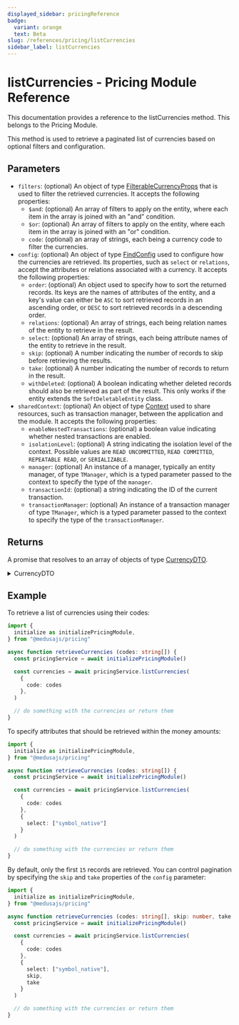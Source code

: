 ```yaml
---
displayed_sidebar: pricingReference
badge:
  variant: orange
  text: Beta
slug: /references/pricing/listCurrencies
sidebar_label: listCurrencies
---
```


# listCurrencies - Pricing Module Reference

This documentation provides a reference to the listCurrencies method. This belongs to the Pricing Module.

This method is used to retrieve a paginated list of currencies based on optional filters and configuration.

## Parameters

- `filters`: (optional) An object of type [FilterableCurrencyProps](../../interfaces/FilterableCurrencyProps.md) that is used to filter the retrieved currencies. It accepts the following properties:
	- `$and`: (optional) An array of filters to apply on the entity, where each item in the array is joined with an "and" condition.
	- `$or`: (optional) An array of filters to apply on the entity, where each item in the array is joined with an "or" condition.
	- `code`: (optional) an array of strings, each being a currency code to filter the currencies.
- `config`: (optional) An object of type [FindConfig](../../interfaces/FindConfig.md) used to configure how the currencies are retrieved. Its properties, such as `select` or `relations`, accept the attributes or relations associated with a currency. It accepts the following properties:
	- `order`: (optional) An object used to specify how to sort the returned records. Its keys are the names of attributes of the entity, and a key's value can either be `ASC` to sort retrieved records in an ascending order, or `DESC` to sort retrieved records in a descending order.
	- `relations`: (optional) An array of strings, each being relation names of the entity to retrieve in the result.
	- `select`: (optional) An array of strings, each being attribute names of the entity to retrieve in the result.
	- `skip`: (optional) A number indicating the number of records to skip before retrieving the results.
	- `take`: (optional) A number indicating the number of records to return in the result.
	- `withDeleted`: (optional) A boolean indicating whether deleted records should also be retrieved as part of the result. This only works if the entity extends the `SoftDeletableEntity` class.
- `sharedContext`: (optional) An object of type [Context](../../interfaces/Context.md) used to share resources, such as transaction manager, between the application and the module. It accepts the following properties:
	- `enableNestedTransactions`: (optional) a boolean value indicating whether nested transactions are enabled.
	- `isolationLevel`: (optional) A string indicating the isolation level of the context. Possible values are `READ UNCOMMITTED`, `READ COMMITTED`, `REPEATABLE READ`, or `SERIALIZABLE`.
	- `manager`: (optional) An instance of a manager, typically an entity manager, of type `TManager`, which is a typed parameter passed to the context to specify the type of the `manager`.
	- `transactionId`: (optional) a string indicating the ID of the current transaction.
	- `transactionManager`: (optional) An instance of a transaction manager of type `TManager`, which is a typed parameter passed to the context to specify the type of the `transactionManager`.

## Returns

A promise that resolves to an array of objects of type [CurrencyDTO](../../interfaces/CurrencyDTO.md).

<details>
<summary>
CurrencyDTO
</summary>

- `code`: a string indicating the code of the currency.
- `name`: (optional) a string indicating the name of the currency.
- `symbol`: (optional) a string indicating the symbol of the currency.
- `symbol_native`: (optional) a string indicating the symbol of the currecy in its native form. This is typically the symbol used when displaying a price.

</details>

## Example

To retrieve a list of currencies using their codes:

```ts
import { 
  initialize as initializePricingModule,
} from "@medusajs/pricing"

async function retrieveCurrencies (codes: string[]) {
  const pricingService = await initializePricingModule()

  const currencies = await pricingService.listCurrencies(
    {
      code: codes
    },
  )

  // do something with the currencies or return them
}
```

To specify attributes that should be retrieved within the money amounts:

```ts
import { 
  initialize as initializePricingModule,
} from "@medusajs/pricing"

async function retrieveCurrencies (codes: string[]) {
  const pricingService = await initializePricingModule()

  const currencies = await pricingService.listCurrencies(
    {
      code: codes
    },
    {
      select: ["symbol_native"]
    }
  )

  // do something with the currencies or return them
}
```

By default, only the first `15` records are retrieved. You can control pagination by specifying the `skip` and `take` properties of the `config` parameter:

```ts
import { 
  initialize as initializePricingModule,
} from "@medusajs/pricing"

async function retrieveCurrencies (codes: string[], skip: number, take: number) {
  const pricingService = await initializePricingModule()

  const currencies = await pricingService.listCurrencies(
    {
      code: codes
    },
    {
      select: ["symbol_native"],
      skip,
      take
    }
  )

  // do something with the currencies or return them
}
```
